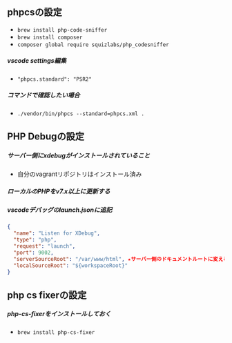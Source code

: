 ## phpcsの設定

- `brew install php-code-sniffer`
- `brew install composer`
- `composer global require squizlabs/php_codesniffer`

##### vscode settings編集

- `"phpcs.standard": "PSR2"`

##### コマンドで確認したい場合

- `./vendor/bin/phpcs --standard=phpcs.xml .`

## PHP Debugの設定

##### サーバー側にxdebugがインストールされていること
- 自分のvagrantリポジトリはインストール済み

##### ローカルのPHPをv7.x以上に更新する

##### vscodeデバッグのlaunch.jsonに追記

```json
{
  "name": "Listen for XDebug",
  "type": "php",
  "request": "launch",
  "port": 9002,
  "serverSourceRoot": "/var/www/html", ★サーバー側のドキュメントルートに変える
  "localSourceRoot": "${workspaceRoot}"
}
```

## php cs fixerの設定

##### php-cs-fixerをインストールしておく

- `brew install php-cs-fixer`
